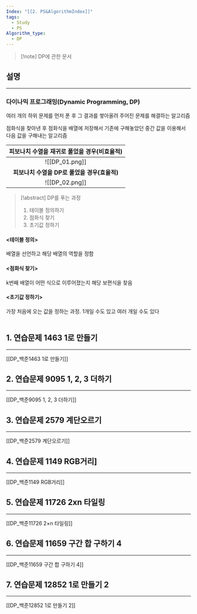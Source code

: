 ```yaml
---
Index: "[[2. PS&AlgorithmIndex]]"
tags:
  - Study
  - PS
Algorithm_type:
  - DP
---
```


> [!note] DP에 관한 문서

## 설명
---
### 다이나믹 프로그래밍(Dynamic Programming, DP)
여러 개의 하위 문제를 먼저 푼 후 그 결과를 쌓아올려 주어진 문제를 해결하는 알고리즘

점화식을 찾아낸 후 점화식을 배열에 저장해서 기존에 구해놓았던 중간 값을 이용해서 다음 값을 구해내는 알고리즘

| 피보나치 수열을 재귀로 풀었을 경우(비효율적) |
|:--------------------------------------------:|
|                ![[DP_01.png]]                |
| **피보나치 수열을 DP로 풀었을 경우(효율적)**                                             |
|![[DP_02.png]]   |

> [!abstract] DP를 푸는 과정
> 1. 테이블 정의하기
> 2. 점화식 찾기
> 3. 초기값 정하기

#### <테이블 정의>
배열을 선언하고 해당 배열의 역할을 정함

#### <점화식 찾기>
k번째 배열이 어떤 식으로 이루어졌는지 해당 보편식을 찾음

#### <초기값 정하기>
가장 처음에 오는 값을 정하는 과정. 1개일 수도 있고 여러 개일 수도 있다
   
   
## 1. 연습문제 1463 1로 만들기
---
[[DP_백준1463 1로 만들기]]
   
## 2. 연습문제 9095 1, 2, 3 더하기
---
[[DP_백준9095 1, 2, 3 더하기]]
   
## 3. 연습문제 2579 계단오르기
---
[[DP_백준2579 계단오르기]]
   
## 4. 연습문제 1149 RGB거리]
---
[[DP_백준1149 RGB거리]]
   
## 5. 연습문제 11726 2xn 타일링
---
[[DP_백준11726 2×n 타일링]]
   
## 6. 연습문제 11659 구간 합 구하기 4
---
[[DP_백준11659 구간 합 구하기 4]]
   
## 7. 연습문제 12852 1로 만들기 2
---
[[DP_백준12852 1로 만들기 2]]